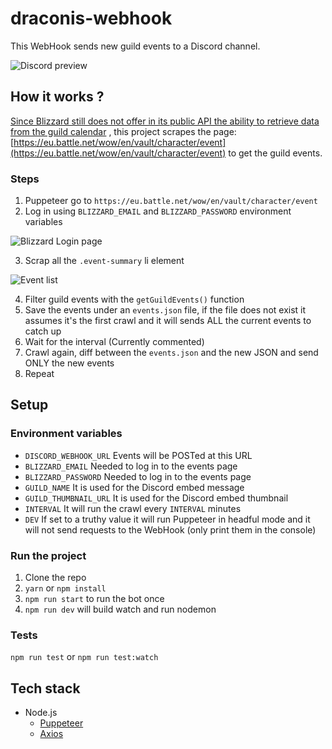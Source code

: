 # draconis-webhook

This WebHook sends new guild events to a Discord channel.

![Discord preview](https://i.imgur.com/gyQB6im.png)

## How it works ?

[Since Blizzard still does not offer in its public API the ability to retrieve data from the guild calendar](https://us.battle.net/forums/en/bnet/topic/13979457879?page=1) , this project scrapes the page: [https://eu.battle.net/wow/en/vault/character/event](https://eu.battle.net/wow/en/vault/character/event) to get the guild events.

### Steps

1. Puppeteer go to `https://eu.battle.net/wow/en/vault/character/event`
2. Log in using `BLIZZARD_EMAIL` and `BLIZZARD_PASSWORD` environment variables

![Blizzard Login page](https://i.imgur.com/vxj3Dxn.png)

3. Scrap all the `.event-summary` li element

![Event list](https://i.imgur.com/iOyU6zk.png)

4. Filter guild events with the `getGuildEvents()` function
5. Save the events under an `events.json` file, if the file does not exist it assumes it's the first crawl and it will sends ALL the current events to catch up
6. Wait for the interval (Currently commented)
7. Crawl again, diff between the `events.json` and the new JSON and send ONLY the new events
8. Repeat

## Setup

### Environment variables

- `DISCORD_WEBHOOK_URL` Events will be POSTed at this URL
- `BLIZZARD_EMAIL` Needed to log in to the events page
- `BLIZZARD_PASSWORD` Needed to log in to the events page
- `GUILD_NAME` It is used for the Discord embed message
- `GUILD_THUMBNAIL_URL` It is used for the Discord embed thumbnail
- `INTERVAL` It will run the crawl every `INTERVAL` minutes
- `DEV` If set to a truthy value it will run Puppeteer in headful mode and it will not send requests to the WebHook (only print them in the console)

### Run the project

1. Clone the repo
2. `yarn` or `npm install`
3. `npm run start` to run the bot once
4. `npm run dev` will build watch and run nodemon

### Tests

`npm run test` or `npm run test:watch`


## Tech stack

- Node.js
  - [Puppeteer](https://pptr.dev/)
  - [Axios](https://github.com/axios/axios)
